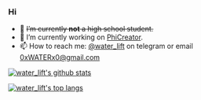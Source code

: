 ### Hi

- :telescope: ~~I’m currently **not** a high school student.~~
- :seedling: I’m currently working on [PhiCreator](https://github.com/AsakuraMizu/PhiCreator).
- :mailbox: How to reach me: [@water_lift](https://t.me/water_lift) on telegram or email 0xWATERx0@gmail.com

[![water_lift's github stats](https://github-readme-stats.vercel.app/api?username=AsakuraMizu&show_icons=true)](https://github.com/anuraghazra/github-readme-stats)

[![water_lift's top langs](https://github-readme-stats.vercel.app/api/top-langs/?username=AsakuraMizu&layout=compact)](https://github.com/anuraghazra/github-readme-stats)
